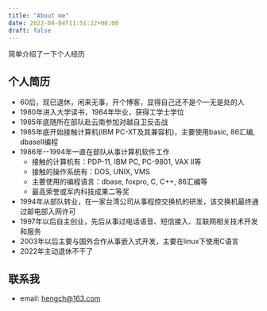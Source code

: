 ```yaml
---
title: "About me"
date: 2022-04-04T11:51:22+08:00
draft: false
---
```

简单介绍了一下个人经历
<!--more-->
## 个人简历
* 60后，现已退休，闲来无事，开个博客，显得自己还不是个一无是处的人
* 1980年进入大学读书，1984年毕业，获得工学士学位
* 1985年底随所在部队赴云南参加对越自卫反击战
* 1985年底开始接触计算机(IBM PC-XT及其兼容机)，主要使用basic, 86汇编, dbaseII编程
* 1986年--1994年一直在部队从事计算机软件工作
  - 接触的计算机有：PDP-11, IBM PC, PC-9801, VAX II等
  - 接触的操作系统有：DOS, UNIX, VMS
  - 主要使用的编程语言：dbase, foxpro, C, C++, 86汇编等
  - 最高荣誉或军内科技成果二等奖
* 1994年从部队转业，在一家台湾公司从事程控交换机的研发，该交换机最终通过邮电部入网许可
* 1997年以后自主创业，先后从事过电话语音、短信接入、互联网相关技术开发和服务
* 2003年以后主要与国外合作从事嵌入式开发，主要在linux下使用C语言
* 2022年主动退休不干了

## 联系我
* email: hengch@163.com
